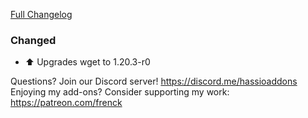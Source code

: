 [Full Changelog][changelog]

### Changed

- :arrow_up: Upgrades wget to 1.20.3-r0

[changelog]: https://github.com/hassio-addons/addon-example/compare/v2.0.1...v2.0.2

Questions? Join our Discord server! https://discord.me/hassioaddons
Enjoying my add-ons? Consider supporting my work: https://patreon.com/frenck
